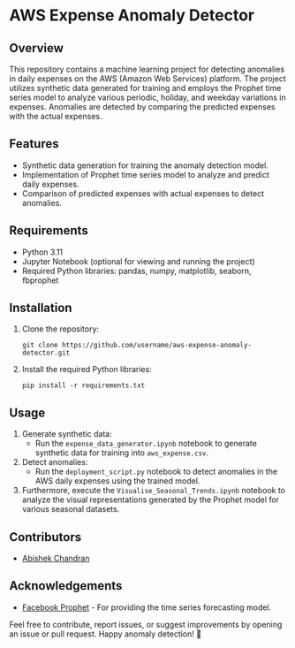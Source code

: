 # AWS Expense Anomaly Detector

## Overview
This repository contains a machine learning project for detecting anomalies in daily expenses on the AWS (Amazon Web Services) platform. The project utilizes synthetic data generated for training and employs the Prophet time series model to analyze various periodic, holiday, and weekday variations in expenses. Anomalies are detected by comparing the predicted expenses with the actual expenses.

## Features
- Synthetic data generation for training the anomaly detection model.
- Implementation of Prophet time series model to analyze and predict daily expenses.
- Comparison of predicted expenses with actual expenses to detect anomalies.

## Requirements
- Python 3.11
- Jupyter Notebook (optional for viewing and running the project)
- Required Python libraries: pandas, numpy, matplotlib, seaborn, fbprophet

## Installation
1. Clone the repository:
    ```
    git clone https://github.com/username/aws-expense-anomaly-detector.git
    ```
2. Install the required Python libraries:
    ```
    pip install -r requirements.txt
    ```

## Usage
1. Generate synthetic data: 
    - Run the `expense_data_generator.ipynb` notebook to generate synthetic data for training into `aws_expense.csv`.
2. Detect anomalies: 
    - Run the `deployment_script.py` notebook to detect anomalies in the AWS daily expenses using the trained model.
3. Furthermore, execute the `Visualise_Seasonal_Trends.ipynb` notebook to analyze the visual representations generated by the Prophet model for various seasonal datasets.

## Contributors
- [Abishek Chandran]([https://github.com/abishekchandran](https://github.com/abishekchandran))

## Acknowledgements
- [Facebook Prophet](https://facebook.github.io/prophet/) - For providing the time series forecasting model.

Feel free to contribute, report issues, or suggest improvements by opening an issue or pull request. Happy anomaly detection! 🚀
